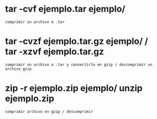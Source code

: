# tar -cvf ejemplo.tar ejemplo/
    comprimir un archivo a .tar
# tar -cvzf ejemplo.tar.gz ejemplo/ / tar -xzvf ejemplo.tar.gz
    comprimir un archivo a .tar y convertirlo en gzip / descomprimir un archivo gzip
# zip -r ejemplo.zip ejemplo/ unzip ejemplo.zip
    comprimir archivo en gzip / descomprimir